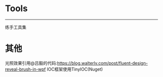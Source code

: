 # Tools
-------
练手工具集

# 其他
光照效果引用@吕毅的代码:https://blog.walterlv.com/post/fluent-design-reveal-brush-in-wpf
IOC框架使用TinyIOC(Nuget)
